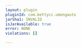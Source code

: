 ```yaml
---
layout: plugin
pluginId: com.bettycc.umengauto
jarSha1: INVALID
isJarAvailable: true
error: NONE
violations: []

---
```

